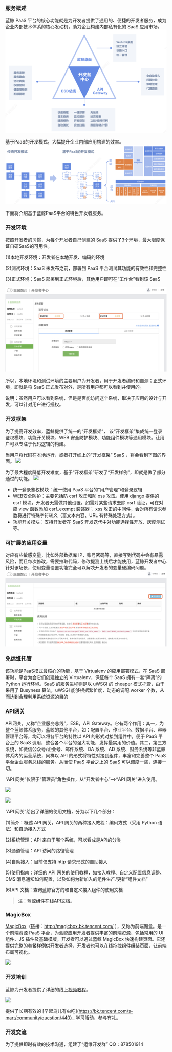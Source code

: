 ### 服务概述
蓝鲸 PaaS 平台的核心功能就是为开发者提供了通用的、便捷的开发者服务，成为企业内部技术体系的核心发动机，助力企业构建内部私有化的 SaaS 应用市场。
![](../../assets/devall.png)

基于PaaS的开发模式，大幅提升企业内部应用构建的效率。
![](../../assets/devmoshi.png)

下面将介绍基于蓝鲸PaaS平台的特色开发者服务。

### 开发环境

按照开发者的习惯，为每个开发者自己创建的 SaaS 提供了3个环境，最大限度保证自研SaaS的可用性。

(1)本地开发环境：开发者在本地开发、编码的环境

(2)测试环境：SaaS 未发布之前，部署到 PaaS 平台测试其功能的有效性和完整性

(3)正式环境：SaaS 部署到正式环境后，其他用户即可在“工作台”看到该 SaaS

![](../../assets/devenv.png)

所以，本地环境和测试环境的主要用户为开发者，用于开发者编码和自测；正式环境，即就是将 SaaS 正式发布对外，是所有用户都可以看到并使用的。

说明：虽然用户可以看到系统，但是是否能访问这个系统，取决于应用的设计与开发，可以针对用户进行授权。

### 开发框架
为了提高开发效率，蓝鲸提供了统一的“开发框架”， 该“开发框架”集成统一登录鉴权模块、功能开关模块、WEB 安全防护模块、功能组件模块等通用模块。让用户可以专注于代码逻辑的构建。

当用户将代码在本地运行，或者打开线上的“开发框架” SaaS ，将会看到下图的界面。
![](../../assets/framework.png)

为了最大程度降低开发难度，基于“开发框架”研发了“开发样例”，即就是做了部分通过的功能。
![](../../assets/frameexample.png)

- 统一登录鉴权模块：统一使用 PaaS 平台的“用户管理”和登录逻辑
- WEB安全防护：主要包括防 csrf 攻击和防 xss 攻击。使用 django 提供的 csrf 模块，开发者无需做其他设置。如需对某些请求去除 csrf 验证，可在对应 view 函数添加 csrf_exempt 装饰器； xss 攻击的中间件，会对所有请求参数将进行特殊字符转义（富文本内容、URL 有特殊处理方式）。
- 功能开关模块：支持开发者在 SaaS 开发迭代中对功能选择性开放、灰度测试等。

### 可扩展的应用变量 

对应有些敏感变量，比如外部数据库 IP，账号密码等，直接写到代码中会有暴露风险，而且每次修改，需要拉取代码，修改提测上线后才能使用，蓝鲸开发者中心针对该场景，使用变量设置功能完全可以解决开发者的变量硬编码问题。
![](../../assets/varible.png)

### 免运维托管 
该功能是PaaS模式最核心的功能，基于 Virtualenv 的应用部署模式，在
SaaS 部署时，平台为会它们创建独立的 Virtualenv，保证每个 SaaS 拥有一套“隔离”的 Python 运行环境。SaaS 的服务进程则是以 uWSGI 的 cheaper 模式托管，由于采用了 Busyness 算法，uWSGI 能够根据繁忙度，动态的调配 worker 个数，从而达到合理利用系统资源的目的


### API网关 

API网关，又称“企业服务总线”，ESB，API Gateway。它有两个作用：其一，为整个蓝鲸体系服务，蓝鲸的其他平台，如：配置平台、作业平台、数据平台、容器管理平台等，均可以将各平台的特性以 API 的形式对接到组件中，便于 PaaS 平台上的 SaaS 调用，整合各个平台的强大功能，发挥最实用的价值。其二，第三方系统，如微信公众号/企业号、邮件系统、OA 系统、AD 系统、财务系统等非蓝鲸体系内的运营系统，同样以 API 的形式将特性对接到组件，丰富和完善整个 PaaS 平台企业服务总线的服务。从而使 PaaS 平台之上的 SaaS 可以调度一些，连接一切。

“API 网关”仅限于“管理员”角色操作，从“开发者中心”—>“API 网关”进入使用。

![](../assets/image010.png)

![](../assets/image009.png)

“API 网关”给出了详细的使用文档，分为以下几个部分：

(1)简介：概述 API 网关，API 网关的两种接入教程：编码方式（采用 Python 语法）和自助接入方式

(2)系统管理：API 来自于哪个系统，可以看成是API的分类

(3)通道管理：API 访问的路径管理

(4)自助接入：目前仅支持 http 请求形式的自助接入

(5)使用指南：详细的 API 网关的使用教程，如接入教程、自定义配置信息调整、CMSI消息通知如何配置，以及如何为新加入的组件生产/更新“组件文档”

(6)API 文档：查询蓝鲸官方的和自定义接入组件的使用文档

>注：[蓝鲸组件在线API文档](http://bk.tencent.com/document/bkapi)。


### MagicBox


[MagicBox](http://magicbox.bk.tencent.com/ )（链接：http://magicbox.bk.tencent.com/ ），又称为前端魔盒。是一个前端资源 PaaS 平台，为蓝鲸应用开发者提供丰富的前端资源，包括常用的 UI 组件、JS 插件及基础模版，开发者可以通过蓝鲸 MagicBox 快速构建页面。它还提供完整的套餐样例供开发者选择，开发者也可以在线拖拽组件组装页面，让前端布局可视化。

![](../assets/image011.png)

### 开发培训


蓝鲸为开发者提供了详细的线上[视频教程](https://cloud.tencent.com/developer/edu/major-100008  )。

![](../assets/image013.png)

提供了长期有效的 [早起鸟儿有虫吃](https://bk.tencent.com/s-mart/community/question/440） 学习活动，参与有礼。

### 开发交流

为了提供即时有效的技术沟通，组建了“运维开发群” QQ：878501914 
